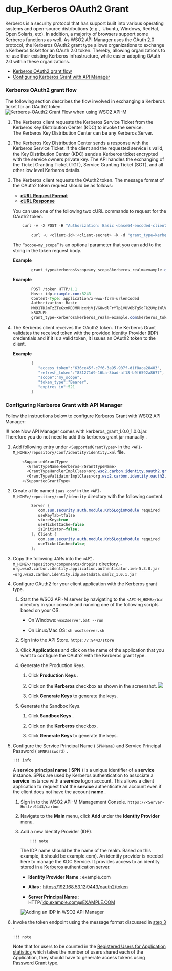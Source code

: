 # dup\_Kerberos OAuth2 Grant

Kerberos is a security protocol that has support built into various operating systems and open-source distributions (e.g.,  Ubuntu, Windows, RedHat, Open Solaris, etc). In addition, a majority of browsers support some Kerberos functions as well. As WSO2 API Manager uses the OAuth 2.0 protocol, the Kerberos OAuth2 grant type allows organizations to exchange a Kerberos ticket for an OAuth 2.0 token. Thereby, allowing organizations to re-use their existing Kerberos infrastructure, while easier adopting OAuth 2.0 within these organizations.

-   [Kerberos OAuth2 grant flow](#dup_KerberosOAuth2Grant-KerberosOAuth2grantflow)
-   [Configuring Kerberos Grant with API Manager](#dup_KerberosOAuth2Grant-ConfiguringKerberosGrantwithAPIManager)

### Kerberos OAuth2 grant flow

The following section describes the flow involved in exchanging a Kerberos ticket for an OAuth2 token.
![Kerberos-OAuth2 Grant Flow when using WSO2 API-M](attachments/126561100/126561104.png "Kerberos-OAuth2 Grant Flow")
1.  The Kerberos client requests the Kerberos Service Ticket from the Kerberos Key Distribution Center (KDC) to invoke the service.
    The Kerberos Key Distribution Center can be any Kerberos Server.
2.  The Kerberos Key Distribution Center sends a response with the Kerberos Service Ticket.
    If the client and the requested service is valid, the Key Distribution Center (KDC) sends a Kerberos ticket encrypted with the service owners private key. The API handles the exchanging of the Ticket Granting Ticket (TGT), Service Granting Ticket (SGT), and all other low level Kerberos details.
3.  The Kerberos client requests the OAuth2 token.
    The message format of the OAuth2 token request should be as follows:

    -   [**cURL Request Format**](#2534066d72ea450e8142bc478b321e4b)
    -   [**cURL Response**](#75a66c04b23b4e87a6c5ce2ed75ea19d)

    You can use one of the following two cURL commands to request for the OAuth2 token.

    ``` java
        curl -v -X POST -H "Authorization: Basic <base64-encoded-client-id>:<client-secret-value>" -k -d "grant_type=kerberos&kerberos_realm=<kerberos-realm>&kerberos_token=<kerberos-token>&scope=<scope>" -H "Content-Type:application/x-www-form-urlencoded" https://localhost:8243/token
    ```

    ``` java
            curl -u <client-id>:<client-secret> -k -d "grant_type=kerberos&kerberos_realm=<kerberos-realm>&kerberos_token=<kerberos-token>&scope=<scope>" -H "Content-Type:application/x-www-form-urlencoded" https://localhost:8243/token
    ```

    The `“scope=my_scope”` is an optional parameter that you can add to the string in the token request body.

    **Example**

    ``` java
            grant_type=kerberos&scope=my_scope&kerberos_realm=example.com&kerberos_token=YII1...
    ```

    **Example**

    ``` java
            POST /token HTTP/1.1
            Host: idp.example.com:8243
            Content-Type: application/x-www-form-urlencoded
            Authorization: Basic
            MW91TDJmTzZTeGxmRDJMRHcxMjVjVG8wdlFrYTp1VUV0bTg5dFk2UVp1WlVtcVpmTDkyQ
            kRGZUFh
            grant_type=kerberos&kerberos_realm=example.com&kerberos_token=YII1...
    ```

4.  The Kerberos client receives the OAuth2 token.
    The Kerberos Grant validates the received token with the provided Identity Provider (IDP) credentials and if it is a valid token, it issues an OAuth2 token to the client.

    **Example**

    ``` java
            {  
               "access_token":"636ce45f-c7f6-3a95-907f-d1f8aca28403",
               "refresh_token":"831271d9-16ba-3bad-af18-b9f6592a8677",
               "scope":"my_scope",
               "token_type":"Bearer",
               "expires_in":521
            }
    ```

### Configuring Kerberos Grant with API Manager

Follow the instructions below to configure Kerberos Grant with WSO2 API Manager:

!!! note
Now API Manager comes with kerberos\_grant\_1.0.0\_1.0.0.jar. Therefore you do not need to add this kerberos grant jar manually .


1.  Add following entry under `<SupportedGrantTypes>` in the `<API-M_HOME>/repository/conf/identity/identity.xml` file.

    ``` java
        <SupportedGrantType>
          <GrantTypeName>kerberos</GrantTypeName>
          <GrantTypeHandlerImplClass>org.wso2.carbon.identity.oauth2.grant.kerberos.ExtendedKerberosGrant</GrantTypeHandlerImplClass>
          <GrantTypeValidatorImplClass>org.wso2.carbon.identity.oauth2.grant.kerberos.KerberosGrantValidator</GrantTypeValidatorImplClass>
        </SupportedGrantType>
    ```

2.  Create a file named `jaas.conf` in the `<API-M_HOME>/repository/conf/identity` directory with the following content.

    ``` java
            Server {
               com.sun.security.auth.module.Krb5LoginModule required
               useKeyTab=tfalse
               storeKey=true
               useTicketCache=false
               isInitiator=false;
            }; Client {
               com.sun.security.auth.module.Krb5LoginModule required
               useTicketCache=false;
            };
    ```

3.  Copy the following JARs into the `<API-M_HOME>/repository/components/dropins` directory.
    -`org.wso2.carbon.identity.application.authenticator.iwa-5.3.0.jar                       `
    -`org.wso2.carbon.identity.idp.metadata.saml2_1.0.1.jar`
4.  Configure OAuth2 for your client application with the Kerberos grant type.

    1.  Start the WSO2 API-M server by navigating to the `<API-M_HOME>/bin` directory in your console and running one of the following scripts based on your OS.

        -   On Windows: `wso2server.bat --run`

        -   On Linux/Mac OS: `sh wso2server.sh`

    2.  Sign into the API Store.
`https://:9443/store`

    3.  Click **Applications** and click on the name of the application that you want to configure the OAuth2 with the Kerberos grant type.

    4.  Generate the Production Keys.

        1.  Click **Production Keys** .

        2.  Click on the **Kerberos** checkbox as shown in the screenshot.
            ![](attachments/126561100/126561102.png)
        3.  Click **Generate Keys** to generate the keys.

    5.  Generate the Sandbox Keys.

        1.  Click **Sandbox Keys** .

        2.  Click on the **Kerberos** checkbox.

        3.  Click **Generate Keys** to generate the keys.

5.  Configure the Service Principal Name ( `SPNName)` and Service Principal Password ( `SPNPassword)` .

        !!! info
    A **service principal name** ( **SPN** ) is a unique identifier of a **service** instance. SPNs are used by Kerberos authentication to associate a **service** instance with a **service** logon account. This allows a client application to request that the **service** authenticate an account even if the client does not have the account **name** .


    1.  Sign in to the WSO2 API-M Management Console.
`https://<Server-Host>:9443/carbon            `

    2.  Navigate to the **Main** menu, click **Add** under the **Identity Provider** menu.

    3.  Add a new Identity Provider (IDP).

                !!! note
        The IDP name should be the name of the realm. Based on this example, it should be example.com). An identity provider is needed here to manage the KDC Service. It provides access to an identity stored in a [Kerberos](http://web.mit.edu/kerberos/) authentication server.


        -   **Identity Provider Name** : example.com

        -   **Alias** : https://192.168.53.12:9443/oauth2/token
        -   **Server Principal Name** : HTTP/idp.example.com@EXAMPLE.COM

        ![Adding an IDP in WSO2 API Manager](attachments/126561100/126561105.png "Adding an IDP in WSO2 API Manager")
6.  Invoke the token endpoint using the message format discussed in [step 3](#dup_KerberosOAuth2Grant-MessageFormat) .

        !!! note
    Note that for users to be counted in the [Registered Users for Application statistics](https://docs.wso2.com/display/AM260/Viewing+API+Statistics#ViewingAPIStatistics-topUsers) which takes the number of users shared each of the Application, they should have to generate access tokens using [Password Grant](https://docs.wso2.com/display/AM210/Password+Grant) type.



